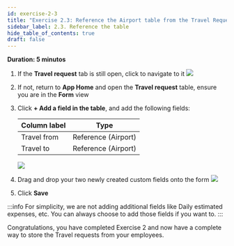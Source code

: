 ```yaml
---
id: exercise-2-3
title: "Exercise 2.3: Reference the Airport table from the Travel Request table"
sidebar_label: 2.3. Reference the table
hide_table_of_contents: true
draft: false
---
```


**Duration: 5 minutos**

1. If the **Travel request** tab is still open, click to navigate to it
![](images/returntreq.png)


2. If not, return to **App Home** and open the **Travel request** table, ensure you are in the **Form** view


3. Click **+ Add a field in the table**, and add the following fields:

    |Column label | Type
    |-------------- | --------------
    |Travel from | Reference (Airport)
    |Travel to | Reference (Airport) 

    ![](images/tfromair.png)


4. Drag and drop your two newly created custom fields onto the form
![](images/2023-10-22-17-24-37.png)


5. Click **Save**

:::info
For simplicity, we are not adding additional fields like Daily estimated expenses, etc. You can always choose to add those fields if you want to.
:::

Congratulations, you have completed Exercise 2 and now have a complete way to store the Travel requests from your employees.